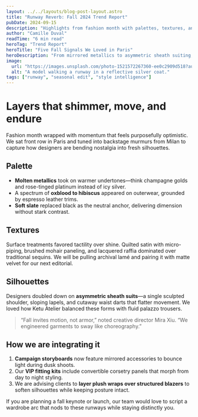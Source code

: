 ```yaml
---
layout: ../../layouts/blog-post-layout.astro
title: "Runway Reverb: Fall 2024 Trend Report"
pubDate: 2024-09-15
description: "Highlights from fashion month with palettes, textures, and styling cues we are weaving into upcoming client stories."
author: "Camille Duval"
readTime: "6 min read"
heroTag: "Trend Report"
heroTitle: "Five Fall Signals We Loved in Paris"
heroDescription: "From mirrored metallics to asymmetric sheath suiting, here are the motifs shaping our atelier boards for the season ahead."
image:
  url: "https://images.unsplash.com/photo-1521572267360-ee0c2909d518?auto=format&fit=crop&w=1200&q=80"
  alt: "A model walking a runway in a reflective silver coat."
tags: ["runway", "seasonal edit", "style intelligence"]
---
```


# Layers that shimmer, move, and endure

Fashion month wrapped with momentum that feels purposefully optimistic. We sat front row in Paris and tuned into backstage murmurs from Milan to capture how designers are bending nostalgia into fresh silhouettes.

## Palette

- **Molten metallics** took on warmer undertones—think champagne golds and rose-tinged platinum instead of icy silver.
- A spectrum of **oxblood to hibiscus** appeared on outerwear, grounded by espresso leather trims.
- **Soft slate** replaced black as the neutral anchor, delivering dimension without stark contrast.

## Textures

Surface treatments favored tactility over shine. Quilted satin with micro-piping, brushed mohair paneling, and lacquered raffia dominated over traditional sequins. We will be pulling archival lamé and pairing it with matte velvet for our next editorial.

## Silhouettes

Designers doubled down on **asymmetric sheath suits**—a single sculpted shoulder, sloping lapels, and cutaway waist darts that flatter movement. We loved how Ketu Atelier balanced these forms with fluid palazzo trousers.

> “Fall invites motion, not armor,” noted creative director Mira Xiu. “We engineered garments to sway like choreography.”

## How we are integrating it

1. **Campaign storyboards** now feature mirrored accessories to bounce light during dusk shoots.
2. Our **VIP fitting kits** include convertible corsetry panels that morph from day to night styling.
3. We are advising clients to **layer plush wraps over structured blazers** to soften silhouettes while keeping posture intact.

If you are planning a fall keynote or launch, our team would love to script a wardrobe arc that nods to these runways while staying distinctly you.
